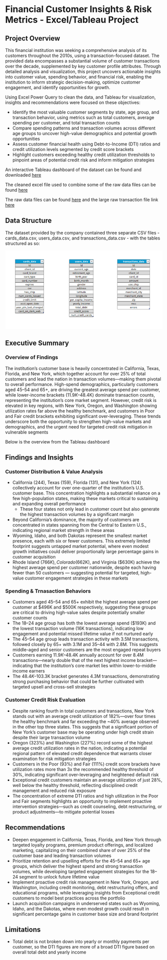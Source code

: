 # Financial Customer Insights & Risk Metrics - Excel/Tableau Project

## Project Overview

This financial institution was seeking a comprehensive analysis of its customers throughout the 2010s, using a transaction-focused dataset. The provided data encompasses a substantial volume of customer transactions over the decade, supplemented by key customer profile attributes. Through detailed analysis and visualization, this project uncovers actionable insights into customer value, spending behavior, and financial risk, enabling the institution to inform strategic decision-making, optimize customer engagement, and identify opportunities for growth.

Using Excel Power Query to clean the data, and Tableau for visualization, insights and recommendations were focused on these objectives:

- Identify the most valuable customer segments by state, age group, and transaction behavior, using metrics such as total customers, average spending per customer, and total transaction counts
- Compare spending patterns and transaction volumes across different age groups to uncover high-value demographics and potential growth opportunities
- Assess customer financial health using Debt-to-Income (DTI) ratios and credit utilization levels segmented by credit score brackets
- Highlight customers exceeding healthy credit utilization thresholds to pinpoint areas of potential credit risk and inform mitigation strategies

An interactive Tableau dashboard of the dataset can be found and downloaded [here](https://public.tableau.com/app/profile/pj.maninang/viz/SyntheticFinancialTransactions/FinancialInsightsDashboard)

The cleaned excel file used to combine some of the raw data files can be found [here](https://github.com/pjmaninang/Financial-Insights-Excel-Tableau-Project/blob/main/Power%20Query%20Cleaned%20Data.xlsx)

The raw data files can be found [here](https://github.com/pjmaninang/Financial-Insights-Excel-Tableau-Project/blob/main/raw%20data.zip) and the large raw transaction file link [here](https://github.com/pjmaninang/Financial-Insights-Excel-Tableau-Project/blob/main/transaction_raw_data_link)

## Data Structure

The dataset provided by the company contained three separate CSV files - cards_data.csv, users_data.csv, and transactions_data.csv - with the tables structured as so:

![Tables](https://github.com/pjmaninang/Financial-Insights-Excel-Tableau-Project/blob/main/CSV%20file%20tables.png?raw=true)

## Executive Summary

### Overview of Findings

The institution’s customer base is heavily concentrated in California, Texas, Florida, and New York, which together account for over 25% of total customers and lead the nation in transaction volumes—making them pivotal to overall performance. High-spend demographics, particularly customers aged 45–54 and 65+, are driving the greatest average spend per customer, while lower-income brackets ($11.9K–$48.4K) dominate transaction counts, representing the institution’s core market segment. However, credit risk is elevated in key regions, with New York, Oregon, and Washington showing utilization rates far above the healthy benchmark, and customers in Poor and Fair credit brackets exhibiting significant over-leveraging. These trends underscore both the opportunity to strengthen high-value markets and demographics, and the urgent need for targeted credit risk mitigation in vulnerable segments

Below is the overview from the Tableau dashboard

## Findings and Insights

### Customer Distribution & Value Analysis

- California (244), Texas (159), Florida (131), and New York (124) collectively account for over one-quarter of the institution’s U.S. customer base. This concentration highlights a substantial reliance on a few high-population states, making these markets critical to sustaining and expanding overall performance
  - These four states not only lead in customer count but also generate the highest transaction volumes by a significant margin
- Beyond California’s dominance, the majority of customers are concentrated in states spanning from the Central to Eastern U.S., indicating regional market strength in these areas
- Wyoming, Idaho, and both Dakotas represent the smallest market presence, each with six or fewer customers. This extremely limited footprint suggests untapped market potential, where even modest growth initiatives could deliver proportionally large percentage gains in customer acquisition
- Rhode Island ($766K), Colorado ($662K), and Virginia ($630K) achieve the highest average spend per customer nationwide, despite each having fewer than 50 customers — suggesting potential for targeted, high-value customer engagement strategies in these markets

### Spending & Trnasaction Behaviors 

- Customers aged 45–54 and 65+ exhibit the highest average spend per customer at $496K and $500K respectively, suggesting these groups are critical to driving high-value sales despite potentially smaller customer counts
- The 18–24 age group has both the lowest average spend ($193K) and the lowest transaction volume (16K transactions), indicating low engagement and potential missed lifetime value if not nurtured early
- The 45–54 age group leads transaction activity with 3.5M transactions, followed closely by 65+ with 3.1M and 35–44 with 2.8M. This suggests middle-aged and senior customers are the most engaged repeat buyers
- Customers earning $11.9K–$48.4K annually account for over 8.4M transactions—nearly double that of the next highest income bracket—indicating that the institution’s core market lies within lower-to-middle income earners
- The $48.4K–$103.3K bracket generates 4.3M transactions, demonstrating strong purchasing behavior that could be further cultivated with targeted upsell and cross-sell strategies

### Customer Credit Risk Evaluation

- Despite ranking fourth in total customers and transactions, New York stands out with an average credit utilization of 182%—over four times the healthy benchmark and far exceeding the ~40% average observed in the other top three states. This suggests that a significant portion of New York’s customer base may be operating under high credit strain despite their large transaction volume
- Oregon (323%) and Washington (227%) record some of the highest average credit utilization rates in the nation, indicating a potential regional pattern of elevated credit dependence that warrants closer examination for risk mitigation strategies
- Customers in the Poor (93%) and Fair (111%) credit score brackets have utilization rates more than 3x the recommended healthy threshold of 30%, indicating significant over-leveraging and heightened default risk
- Exceptional credit customers maintain an average utilization of just 28%, well below the healthy threshold, reflecting disciplined credit management and reduced risk exposure
- The concentration of extreme DTI ratios and high utilization in the Poor and Fair segments highlights an opportunity to implement proactive intervention strategies—such as credit counseling, debt restructuring, or product adjustments—to mitigate potential losses


## Recommendations

- Deepen engagement in California, Texas, Florida, and New York through targeted loyalty programs, premium product offerings, and localized marketing, capitalizing on their combined share of over 25% of the customer base and leading transaction volumes
- Prioritize retention and upselling efforts for the 45–54 and 65+ age groups, which deliver the highest spend and strong transaction volumes, while developing targeted engagement strategies for the 18–24 segment to unlock future lifetime value
- Implement proactive credit risk management in New York, Oregon, and Washington, including credit monitoring, debt restructuring offers, and educational programs, while leveraging insights from Exceptional credit customers to model best practices across the portfolio
- Launch acquisition campaigns in underserved states such as Wyoming, Idaho, and the Dakotas, where even modest growth could result in significant percentage gains in customer base size and brand footprint

## Limitations

- Total debt is not broken down into yearly or monthly payments per customer, so the DTI figures are more of a broad DTI figure based on overall total debt and yearly income
